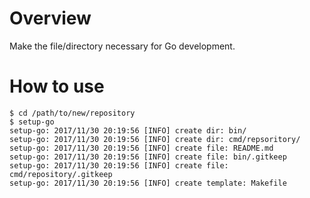 # Overview
Make the file/directory necessary for Go development.

# How to use
```
$ cd /path/to/new/repository
$ setup-go
setup-go: 2017/11/30 20:19:56 [INFO] create dir: bin/
setup-go: 2017/11/30 20:19:56 [INFO] create dir: cmd/repsoritory/
setup-go: 2017/11/30 20:19:56 [INFO] create file: README.md
setup-go: 2017/11/30 20:19:56 [INFO] create file: bin/.gitkeep
setup-go: 2017/11/30 20:19:56 [INFO] create file: cmd/repository/.gitkeep
setup-go: 2017/11/30 20:19:56 [INFO] create template: Makefile
```
